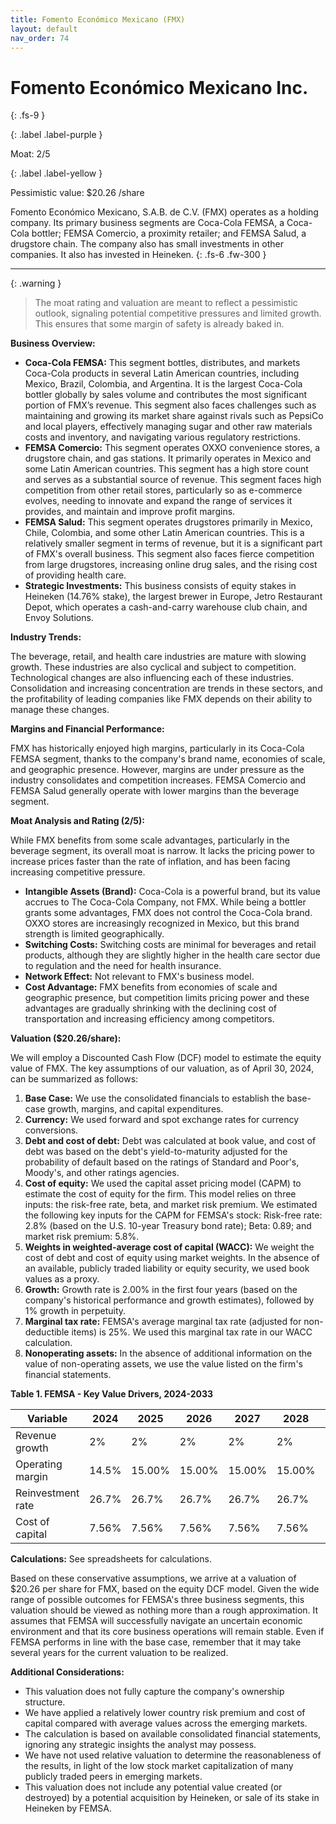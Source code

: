 ```yaml
---
title: Fomento Económico Mexicano (FMX)
layout: default
nav_order: 74
---
```


# Fomento Económico Mexicano Inc.
{: .fs-9 }

{: .label .label-purple }

Moat: 2/5

{: .label .label-yellow }

Pessimistic value: $20.26 /share

Fomento Económico Mexicano, S.A.B. de C.V. (FMX) operates as a holding company. Its primary business segments are Coca-Cola FEMSA, a Coca-Cola bottler; FEMSA Comercio, a proximity retailer; and FEMSA Salud, a drugstore chain.  The company also has small investments in other companies. It also has invested in Heineken.
{: .fs-6 .fw-300 }

---

{: .warning } 
>The moat rating and valuation are meant to reflect a pessimistic outlook, signaling potential competitive pressures and limited growth. This ensures that some margin of safety is already baked in.

**Business Overview:**

* **Coca-Cola FEMSA:** This segment bottles, distributes, and markets Coca-Cola products in several Latin American countries, including Mexico, Brazil, Colombia, and Argentina. It is the largest Coca-Cola bottler globally by sales volume and contributes the most significant portion of FMX’s revenue. This segment also faces challenges such as maintaining and growing its market share against rivals such as PepsiCo and local players, effectively managing sugar and other raw materials costs and inventory, and navigating various regulatory restrictions.
* **FEMSA Comercio:**  This segment operates OXXO convenience stores, a drugstore chain, and gas stations. It primarily operates in Mexico and some Latin American countries. This segment has a high store count and serves as a substantial source of revenue.  This segment faces high competition from other retail stores, particularly so as e-commerce evolves, needing to innovate and expand the range of services it provides, and maintain and improve profit margins.
* **FEMSA Salud:** This segment operates drugstores primarily in Mexico, Chile, Colombia, and some other Latin American countries. This is a relatively smaller segment in terms of revenue, but it is a significant part of FMX's overall business. This segment also faces fierce competition from large drugstores, increasing online drug sales, and the rising cost of providing health care.
* **Strategic Investments:** This business consists of equity stakes in Heineken (14.76% stake), the largest brewer in Europe, Jetro Restaurant Depot, which operates a cash-and-carry warehouse club chain, and Envoy Solutions. 

**Industry Trends:**

The beverage, retail, and health care industries are mature with slowing growth. These industries are also cyclical and subject to competition. Technological changes are also influencing each of these industries.  Consolidation and increasing concentration are trends in these sectors, and the profitability of leading companies like FMX  depends on their ability to manage these changes.

**Margins and Financial Performance:**

FMX has historically enjoyed high margins, particularly in its Coca-Cola FEMSA segment, thanks to the company's brand name, economies of scale, and geographic presence.  However, margins are under pressure as the industry consolidates and competition increases.  FEMSA Comercio and FEMSA Salud generally operate with lower margins than the beverage segment.

**Moat Analysis and Rating (2/5):**

While FMX benefits from some scale advantages, particularly in the beverage segment, its overall moat is narrow.  It lacks the pricing power to increase prices faster than the rate of inflation, and has been facing increasing competitive pressure.


* **Intangible Assets (Brand):** Coca-Cola is a powerful brand, but its value accrues to The Coca-Cola Company, not FMX. While being a bottler grants some advantages, FMX does not control the Coca-Cola brand. OXXO stores are increasingly recognized in Mexico, but this brand strength is limited geographically.
* **Switching Costs:** Switching costs are minimal for beverages and retail products, although they are slightly higher in the health care sector due to regulation and the need for health insurance.
* **Network Effect:** Not relevant to FMX's business model.
* **Cost Advantage:**  FMX benefits from economies of scale and geographic presence, but competition limits pricing power and these advantages are gradually shrinking with the declining cost of transportation and increasing efficiency among competitors.


**Valuation ($20.26/share):**

We will employ a Discounted Cash Flow (DCF) model to estimate the equity value of FMX. The key assumptions of our valuation, as of April 30, 2024, can be summarized as follows:


1. **Base Case:** We use the consolidated financials to establish the base-case growth, margins, and capital expenditures.
2. **Currency:** We used forward and spot exchange rates for currency conversions.
3. **Debt and cost of debt:** Debt was calculated at book value, and cost of debt was based on the debt's yield-to-maturity adjusted for the probability of default based on the ratings of Standard and Poor's, Moody's, and other ratings agencies.
4. **Cost of equity:** We used the capital asset pricing model (CAPM) to estimate the cost of equity for the firm. This model relies on three inputs: the risk-free rate, beta, and market risk premium. We estimated the following key inputs for the CAPM for FEMSA's stock: Risk-free rate: 2.8% (based on the U.S. 10-year Treasury bond rate); Beta: 0.89; and market risk premium: 5.8%.
5. **Weights in weighted-average cost of capital (WACC):** We weight the cost of debt and cost of equity using market weights. In the absence of an available, publicly traded liability or equity security, we used book values as a proxy.
6. **Growth:** Growth rate is 2.00% in the first four years (based on the company's historical performance and growth estimates), followed by 1% growth in perpetuity.
7. **Marginal tax rate:** FEMSA's average marginal tax rate (adjusted for non-deductible items) is 25%. We used this marginal tax rate in our WACC calculation.
8. **Nonoperating assets:** In the absence of additional information on the value of non-operating assets, we use the value listed on the firm's financial statements.


**Table 1. FEMSA - Key Value Drivers, 2024-2033**

| Variable                                     | 2024       | 2025     | 2026     | 2027     | 2028    | 2029   | 2030   | 2031   | 2032  | 2033  |
|----------------------------------------------|------------|----------|----------|----------|---------|--------|--------|--------|-------|-------|
| Revenue growth                              | 2%         | 2%       | 2%       | 2%       | 2%      | 2%     | 2%     | 2%     | 2%    | 2%    |
| Operating margin                            | 14.5%      | 15.00%   | 15.00%   | 15.00%   | 15.00%  | 15.00% | 15.00% | 15.00% | 15%   | 15%   |
| Reinvestment rate                           | 26.7%      | 26.7%    | 26.7%    | 26.7%    | 26.7%   | 26.7%  | 26.7%  | 26.7%  | 26.7% | 26.7% |
| Cost of capital                              | 7.56%      | 7.56%    | 7.56%    | 7.56%    | 7.56%   | 7.56%  | 7.56%  | 7.56%  | 7.6%  | 7.6%  |


**Calculations:**
See spreadsheets for calculations.

Based on these conservative assumptions, we arrive at a valuation of $20.26 per share for FMX, based on the equity DCF model.  Given the wide range of possible outcomes for FEMSA's three business segments, this valuation should be viewed as nothing more than a rough approximation. It assumes that FEMSA will successfully navigate an uncertain economic environment and that its core business operations will remain stable. Even if FEMSA performs in line with the base case, remember that it may take several years for the current valuation to be realized.

**Additional Considerations:**

* This valuation does not fully capture the company's ownership structure.
* We have applied a relatively lower country risk premium and cost of capital compared with average values across the emerging markets.
* The calculation is based on available consolidated financial statements, ignoring any strategic insights the analyst may possess.
* We have not used relative valuation to determine the reasonableness of the results, in light of the low stock market capitalization of many publicly traded peers in emerging markets. 
* This valuation does not include any potential value created (or destroyed) by a potential acquisition by Heineken, or sale of its stake in Heineken by FEMSA.